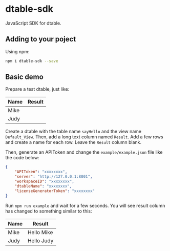 # dtable-sdk

JavaScript SDK for dtable.

## Adding to your poject

Using npm:

~~~bash
npm i dtable-sdk --save
~~~

## Basic demo

Prepare a test dtable, just like:

| Name | Result |
| ---- | ------ |
| Mike |        |
| Judy |        |

Create a dtable with the table name `sayHello` and the view name `Default_View`. Then, add a long text column named `Result`. Add a few rows and create a name for each row. Leave the `Result` column blank.

Then, generate an APIToken and change the `example/example.json` file like the code below:

~~~json
{
    "APIToken": "xxxxxxxx",
    "server": "http://127.0.0.1:8001",
    "workspaceID": "xxxxxxxx",
    "dtableName": "xxxxxxxx",
    "licenseGeneratorToken": "xxxxxxxx"
}
~~~

Run `npm run example` and wait for a few seconds. You will see result column has changed to something similar to this:

| Name | Result     |
| ---- | ---------- |
| Mike | Hello Mike |
| Judy | Hello Judy |

